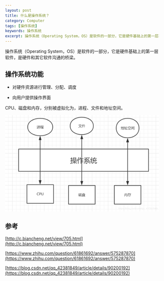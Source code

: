 ```yaml
---
layout: post
title: 什么是操作系统？
category: Computer
tags: [操作系统]
keywords: 操作系统
excerpt: 操作系统（Operating System，OS）是软件的一部分，它是硬件基础上的第一层软件，是硬件和其它软件沟通的桥梁。
---
```


操作系统（Operating System，OS）是软件的一部分，它是硬件基础上的第一层软件，是硬件和其它软件沟通的桥梁。

## 操作系统功能

* 对硬件资源进行管理、分配、调度

* 向用户提供操作界面

CPU、磁盘和内存，分别被虚拟化为，进程、文件和地址空间。

![](/assets/images/2020/OS.PNG)

## 参考

[http://c.biancheng.net/view/705.html](http://c.biancheng.net/view/705.html)

[https://www.zhihu.com/question/61861692/answer/575287870](https://www.zhihu.com/question/61861692/answer/575287870)

[https://blog.csdn.net/qq_42381849/article/details/90200192](https://blog.csdn.net/qq_42381849/article/details/90200192)
